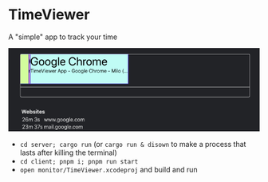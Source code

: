 # TimeViewer

A "simple" app to track your time

![TimeViewer demo view](demo.png)

* `cd server; cargo run` (or `cargo run & disown` to make a process that lasts after killing the terminal)
* `cd client; pnpm i; pnpm run start`
* `open monitor/TimeViewer.xcodeproj` and build and run
